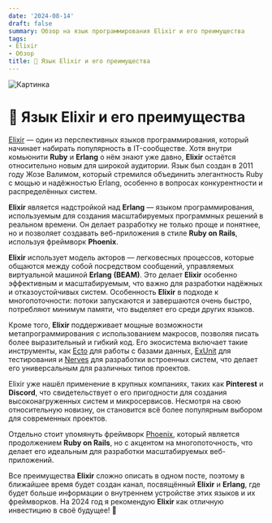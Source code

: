```yaml
---
date: '2024-08-14'
draft: false
summary: Обзор на язык программирования Elixir и его преимущества
tags:
- Elixir
- Обзор
title: 🧪 Язык Elixir и его преимущества
---
```


![Картинка](https://adamanr.github.io/blog/images/posts/image_10.jpg)

# 🧪 **Язык Elixir и его преимущества**

[Elixir](https://elixir-lang.org/) — один из перспективных языков программирования, который начинает набирать популярность в IT-сообществе. Хотя внутри комьюнити **Ruby** и **Erlang** о нём знают уже давно, **Elixir** остаётся относительно новым для широкой аудитории. Язык был создан в 2011 году Жозе Валимом, который стремился объединить элегантность Ruby с мощью и надёжностью Erlang, особенно в вопросах конкурентности и распределённых систем.

**Elixir** является надстройкой над **Erlang** — языком программирования, используемым для создания масштабируемых программных решений в реальном времени. Он делает разработку не только проще и понятнее, но и позволяет создавать веб-приложения в стиле **Ruby on Rails**, используя фреймворк **Phoenix**.

**Elixir** использует модель акторов — легковесных процессов, которые общаются между собой посредством сообщений, управляемых виртуальной машиной **Erlang** **__(BEAM)__**. Это делает **Elixir** особенно эффективным и масштабируемым, что важно для разработки надёжных и отказоустойчивых систем. Особенность **Elixir** в подходе к многопоточности: потоки запускаются и завершаются очень быстро, потребляют минимум памяти, что выделяет его среди других языков.

Кроме того, **Elixir** поддерживает мощные возможности метапрограммирования с использованием макросов, позволяя писать более выразительный и гибкий код. Его экосистема включает такие инструменты, как [Ecto](https://hexdocs.pm/ecto/Ecto.html) для работы с базами данных, [ExUnit](https://hexdocs.pm/ex_unit/1.12/ExUnit.html) для тестирования и [Nerves](https://nerves-project.org/) для разработки встроенных систем, что делает его универсальным для различных типов проектов.

Elixir уже нашёл применение в крупных компаниях, таких как **Pinterest** и **Discord**, что свидетельствует о его пригодности для создания высоконагруженных систем и микросервисов. Несмотря на свою относительную новизну, он становится всё более популярным выбором для современных проектов.

Отдельно стоит упомянуть фреймворк [Phoenix](https://www.phoenixframework.org/), который является продолжением **Ruby on Rails**, но с акцентом на многопоточность, что делает его идеальным для разработки масштабируемых веб-приложений.

Все преимущества **Elixir** сложно описать в одном посте, поэтому в ближайшее время будет создан канал, посвящённый **Elixir** и **Erlang**, где будет больше информации о внутреннем устройстве этих языков и их фреймворков. На 2024 год я рекомендую **Elixir** как отличную инвестицию в своё будущее! 🎉
